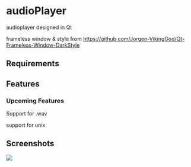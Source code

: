 # audioPlayer
audioplayer designed in Qt

frameless window & style from
https://github.com/Jorgen-VikingGod/Qt-Frameless-Window-DarkStyle

Requirements
-------

Features
-------
### Upcoming Features

Support for .wav

support for unix

Screenshots
-------
![](https://i.imgur.com/WxL5PTZ.png)
